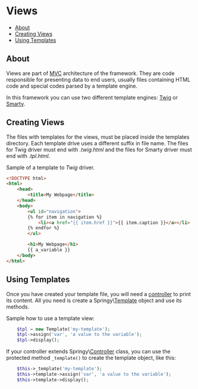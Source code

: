 # Views

* [About](#about)
* [Creating Views](#creating-views)
* [Using Templates](#using-templates)

## About

Views are part of [MVC](https://en.wikipedia.org/wiki/Model%E2%80%93view%E2%80%93controller) architecture of the framework. They are code responsible for presenting data to end users, usually files containing HTML code and special codes parsed by a template engine.

In this framework you can use two different template engines: [Twig](http://twig.sensiolabs.org/) or [Smarty](http://www.smarty.net/).

## Creating Views

The files with templates for the views, must be placed inside the templates directory. Each template drive uses a different suffix in file name. The files for Twig driver must end with *.twig.html* and the files for Smarty driver must end with *.tpl.html*.

Sample of a template to *Twig* driver.
```html
<!DOCTYPE html>
<html>
    <head>
        <title>My Webpage</title>
    </head>
    <body>
        <ul id="navigation">
        {% for item in navigation %}
            <li><a href="{{ item.href }}">{{ item.caption }}</a></li>
        {% endfor %}
        </ul>

        <h1>My Webpage</h1>
        {{ a_variable }}
    </body>
</html>
```

## Using Templates

Once you have created your template file, you will need a [controller](/documentation/en/Controllers.md) to print its content. All you need is create a Springy\\[Template](/documentation/en/library/Template.md) object and use its methods.

Sample how to use a template view:
```php
    $tpl = new Template('my-template');
    $tpl->assign('var', 'a value to the variable');
    $tpl->display();
```

If your controller extends Springy\\[Controller](/documentation/en/library/Controller.md) class, you can use the protected method `_template()` to create the template object, like this:
```php
    $this->_template('my-template');
    $this->template->assign('var', 'a value to the variable');
    $this->template->display();
```
